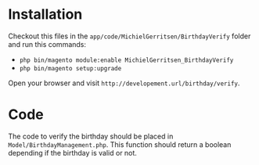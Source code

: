 # Installation

Checkout this files in the `app/code/MichielGerritsen/BirthdayVerify` folder and run this commands:

- `php bin/magento module:enable MichielGerritsen_BirthdayVerify`
- `php bin/magento setup:upgrade`

Open your browser and visit `http://developement.url/birthday/verify`.

# Code

The code to verify the birthday should be placed in `Model/BirthdayManagement.php`. This function should return a boolean depending if the birthday is valid or not.
